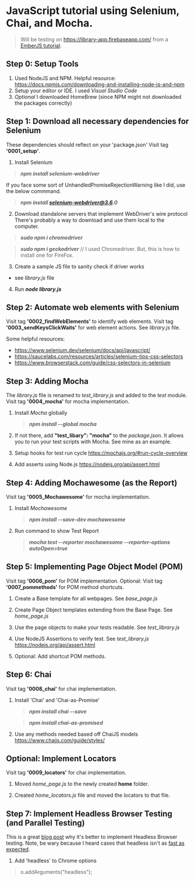 # JavaScript tutorial using Selenium, Chai, and Mocha.

> Will be testing on https://library-app.firebaseapp.com/ from a [EmberJS tutorial](https://yoember.com/).

## Step 0: Setup Tools

1. Used NodeJS and NPM.
   Helpful resource: https://docs.npmjs.com/downloading-and-installing-node-js-and-npm
2. Setup your editor or IDE. I used _Visual Studio Code_
3. _Optional_ I downloaded HomeBrew (since NPM might not downloaded the packages correctly)

## Step 1: Download all necessary dependencies for Selenium

These dependencies should reflect on your 'package.json'
Visit tag **'0001_setup'**.

1. Install Selenium

> **_npm install selenium-webdriver_**

If you face some sort of UnhandledPromiseRejectionWarning like I did, use the below commmand.

> **_npm install selenium-webdriver@3.6.0_**

2. Download standalone servers that implement WebDriver's wire protocol
   There's probably a way to download and use them local to the computer.

> **_sudo npm i chromedriver_**

> **_sudo npm i geckodriver_** // I used Chromedriver. But, this is how to install one for FireFox.

3. Create a sample JS file to sanity check if driver works

- see _library.js_ file

4. Run **_node library.js_**

## Step 2: Automate web elements with Selenium

Visit tag **'0002_findWebElements'** to identify web elements.
Visit tag **'0003_sendKeysClickWaits'** for web element actions.
See _library.js_ file.

Some helpful resources:

- https://www.selenium.dev/selenium/docs/api/javascript/
- https://saucelabs.com/resources/articles/selenium-tips-css-selectors
- https://www.browserstack.com/guide/css-selectors-in-selenium

## Step 3: Adding Mocha

The _library.js_ file is renamed to _test_library.js_ and added to the _test_ module.
Visit tag **'0004_mocha'** for mocha implementation.

1. Install _Mocha_ globally

   > **_npm install --global mocha_**

2. If not there, add **"test_libary": "mocha"** to the _package.json_.
   It allows you to run your test scripts with Mocha.
   See mine as an example.

3. Setup hooks for test run cycle
   https://mochajs.org/#run-cycle-overview

4. Add asserts using Node.js
   https://nodejs.org/api/assert.html

## Step 4: Adding Mochawesome (as the Report)

Visit tag **'0005_Mochawesome'** for mocha implementation.

1. Install _Mochawesome_

   > **_npm install --save-dev mochawesome_**

2. Run command to show Test Report
   > **_mocha test --reporter mochawesome --reporter-options autoOpen=true_**

## Step 5: Implementing Page Object Model (POM)

Visit tag **'0006_pom'** for POM implementation.
Optional: Visit tag **'0007_pommethods'** for POM method shortcuts.

1. Create a Base template for all webpages. See _base_page.js_

2. Create Page Object templates extending from the Base Page. See _home_page.js_

3. Use the page objects to make your tests readable. See _test_library.js_

4. Use NodeJS Assertions to verify test. See _test_library.js_
   https://nodejs.org/api/assert.html

5. Optional: Add shortcut POM methods.

## Step 6: Chai

Visit tag **'0008_chai'** for chai implementation.

1. Install 'Chai' and 'Chai-as-Promise'

   > **_npm install chai --save_**

   > **_npm install chai-as-promised_**

2. Use any methods needed based off ChaiJS models
   https://www.chaijs.com/guide/styles/

## Optional: Implement Locators

Visit tag **'0009_locators'** for chai implementation.

1. Moved _home_page.js_ to the newly created **home** folder.

2. Created _home_locators.js_ file and moved the locators to that file.

## Step 7: Implement Headless Browser Testing (and Parallel Testing)

This is a great [blog post](https://www.awesome-testing.com/2019/04/headless-browser-testing-with-selenium.html) why it's better to implement Headless Browser testing. Note, be wary because I heard cases that headless isn't as [fast as expected](https://watirmelon.blog/2015/12/08/real-vs-headless-browsers-for-automated-acceptance-tests/).

1. Add 'headless' to Chrome options

> o.addArguments("headless");
